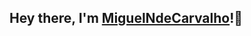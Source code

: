 ## Hey there, I'm [MiguelNdeCarvalho][website]!👋


<!-- Links -->
[website]: https://miguelndecarvalho.pt/
